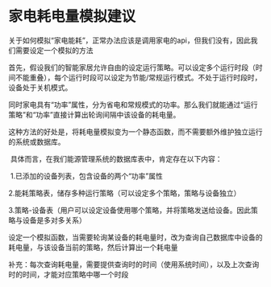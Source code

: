 # 家电耗电量模拟建议





关于如何模拟“家电能耗”，正常办法应该是调用家电的api，但我们没有，因此我们需要设定一个模拟的方法



首先，假设我们的智能家居允许自由的设定运行策略。可以设定多个运行时段（时间不能重叠），每个运行时段可以设定为节能/常规运行模式。不处于运行时段时，设备处于关机模式。

​	同时家电具有“功率”属性，分为省电和常规模式的功率。那么我们就能通过“运行策略”和“功率”直接计算出轮询间隔中该设备的耗电量。

​	这种方法的好处是，将耗电量模拟变为一个静态函数，而不需要额外维护独立运行的系统或数据库。



​	具体而言，在我们能源管理系统的数据库表中，肯定存在以下内容：

​	1.已添加的设备列表，包含设备的两个“功率”属性

​	2.能耗策略表，储存多种运行策略（可以设定多个策略，策略与设备独立）

​	3.策略-设备表（用户可以设定设备使用哪个策略，并将策略发送给设备。因此策略与设备是多对多关系）



​	设定一个模拟函数，当需要轮询某设备的耗电量时，改为查询自己数据库中设备的耗电量，与该设备当前的策略，然后计算出一个耗电量



​	补充：每次查询耗电量，需要提供查询时的时间（使用系统时间），以及上次查询时的时间，才能对应策略中哪一个时段